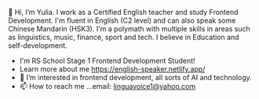 👋 Hi, I’m Yulia. I work as a Certified English teacher and study Frontend Development. I'm fluent in English (C2 level) and can also speak some Chinese Mandarin (HSK3). 
I'm a polymath with multiple skills in areas such as linguistics, music, finance, sport and tech. I believe in Education and self-development.
- I'm RS School Stage 1 Frontend Development Student!
- Learn more about me https://english-speaker.netlify.app/
- 👀 I’m interested in frontend development, all sorts of AI and technology. 
- 📫 How to reach me ...email: linguavoice1@yahoo.com

<!---
Yuliafire/Yuliafire is a ✨ special ✨ repository because its `README.md` (this file) appears on your GitHub profile.
You can click the Preview link to take a look at your changes.
--->
